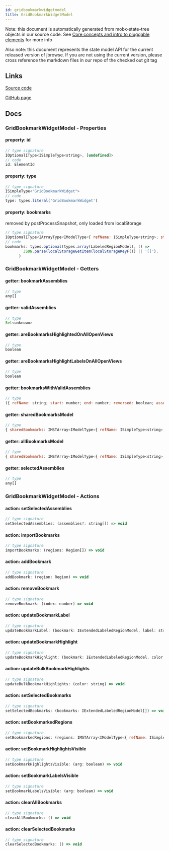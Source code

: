 ```yaml
---
id: gridbookmarkwidgetmodel
title: GridBookmarkWidgetModel
---
```


Note: this document is automatically generated from mobx-state-tree objects in
our source code. See
[Core concepts and intro to pluggable elements](/docs/developer_guide/) for more
info

Also note: this document represents the state model API for the current released
version of jbrowse. If you are not using the current version, please cross
reference the markdown files in our repo of the checked out git tag

## Links

[Source code](https://github.com/GMOD/jbrowse-components/blob/main/plugins/grid-bookmark/src/GridBookmarkWidget/model.ts)

[GitHub page](https://github.com/GMOD/jbrowse-components/tree/main/website/docs/models/GridBookmarkWidgetModel.md)

## Docs

### GridBookmarkWidgetModel - Properties

#### property: id

```js
// type signature
IOptionalIType<ISimpleType<string>, [undefined]>
// code
id: ElementId
```

#### property: type

```js
// type signature
ISimpleType<"GridBookmarkWidget">
// code
type: types.literal('GridBookmarkWidget')
```

#### property: bookmarks

removed by postProcessSnapshot, only loaded from localStorage

```js
// type signature
IOptionalIType<IArrayType<IModelType<{ refName: ISimpleType<string>; start: ISimpleType<number>; end: ISimpleType<number>; reversed: IOptionalIType<ISimpleType<boolean>, [...]>; } & { ...; } & { ...; }, { ...; } & { ...; }, _NotCustomized, _NotCustomized>>, [...]>
// code
bookmarks: types.optional(types.array(LabeledRegionModel), () =>
        JSON.parse(localStorageGetItem(localStorageKeyF()) || '[]'),
      )
```

### GridBookmarkWidgetModel - Getters

#### getter: bookmarkAssemblies

```js
// type
any[]
```

#### getter: validAssemblies

```js
// type
Set<unknown>
```

#### getter: areBookmarksHighlightedOnAllOpenViews

```js
// type
boolean
```

#### getter: areBookmarksHighlightLabelsOnAllOpenViews

```js
// type
boolean
```

#### getter: bookmarksWithValidAssemblies

```js
// type
({ refName: string; start: number; end: number; reversed: boolean; assemblyName: string; label: string; highlight: string; } & NonEmptyObject & { setRefName(newRefName: string): void; } & { ...; } & IStateTreeNode<...>)[]
```

#### getter: sharedBookmarksModel

```js
// type
{ sharedBookmarks: IMSTArray<IModelType<{ refName: ISimpleType<string>; start: ISimpleType<number>; end: ISimpleType<number>; reversed: IOptionalIType<ISimpleType<boolean>, [...]>; } & { ...; } & { ...; }, { ...; } & { ...; }, _NotCustomized, _NotCustomized>> & IStateTreeNode<...>; } & NonEmptyObject & IStateTreeNod...
```

#### getter: allBookmarksModel

```js
// type
{ sharedBookmarks: IMSTArray<IModelType<{ refName: ISimpleType<string>; start: ISimpleType<number>; end: ISimpleType<number>; reversed: IOptionalIType<ISimpleType<boolean>, [...]>; } & { ...; } & { ...; }, { ...; } & { ...; }, _NotCustomized, _NotCustomized>> & IStateTreeNode<...>; } & NonEmptyObject & IStateTreeNod...
```

#### getter: selectedAssemblies

```js
// type
any[]
```

### GridBookmarkWidgetModel - Actions

#### action: setSelectedAssemblies

```js
// type signature
setSelectedAssemblies: (assemblies?: string[]) => void
```

#### action: importBookmarks

```js
// type signature
importBookmarks: (regions: Region[]) => void
```

#### action: addBookmark

```js
// type signature
addBookmark: (region: Region) => void
```

#### action: removeBookmark

```js
// type signature
removeBookmark: (index: number) => void
```

#### action: updateBookmarkLabel

```js
// type signature
updateBookmarkLabel: (bookmark: IExtendedLabeledRegionModel, label: string) => void
```

#### action: updateBookmarkHighlight

```js
// type signature
updateBookmarkHighlight: (bookmark: IExtendedLabeledRegionModel, color: string) => void
```

#### action: updateBulkBookmarkHighlights

```js
// type signature
updateBulkBookmarkHighlights: (color: string) => void
```

#### action: setSelectedBookmarks

```js
// type signature
setSelectedBookmarks: (bookmarks: IExtendedLabeledRegionModel[]) => void
```

#### action: setBookmarkedRegions

```js
// type signature
setBookmarkedRegions: (regions: IMSTArray<IModelType<{ refName: ISimpleType<string>; start: ISimpleType<number>; end: ISimpleType<number>; reversed: IOptionalIType<ISimpleType<boolean>, [...]>; } & { ...; } & { ...; }, { ...; } & { ...; }, _NotCustomized, _NotCustomized>>) => void
```

#### action: setBookmarkHighlightsVisible

```js
// type signature
setBookmarkHighlightsVisible: (arg: boolean) => void
```

#### action: setBookmarkLabelsVisible

```js
// type signature
setBookmarkLabelsVisible: (arg: boolean) => void
```

#### action: clearAllBookmarks

```js
// type signature
clearAllBookmarks: () => void
```

#### action: clearSelectedBookmarks

```js
// type signature
clearSelectedBookmarks: () => void
```
